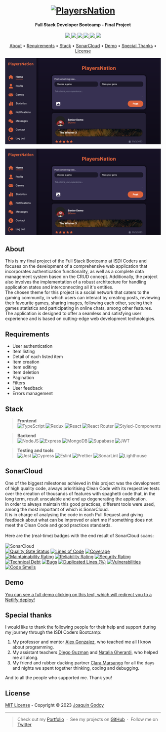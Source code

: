 <h1 align="center">
  <br>
  <a href="https://joaquin-godoy-final-project-202301.netlify.app/"><img src="https://user-images.githubusercontent.com/62773100/228865537-223776f0-db14-4d58-9486-0b7674008fde.svg" alt="PlayersNation" width="400"></a>
</h1>
<h4 align="center">Full Stack Developer Bootcamp - Final Project</h4>

<p align="center">
  <a href="mailto:joaquingodoy2407@gmail.com" target="_blank">
    <img src="https://img.shields.io/badge/Gmail-D14836?style=for-the-badge&logo=gmail&logoColor=white">
  </a>
  <a href="https://www.linkedin.com/in/joaquin--godoy/" target="_blank">
      <img src="https://img.shields.io/badge/linkedin-%230077B5.svg?style=for-the-badge&logo=linkedin&logoColor=white">
  </a>
  <a href="https://discordapp.com/users/454876339330088991" target="_blank">
    <img src="https://img.shields.io/badge/Discord-5865F2?style=for-the-badge&logo=discord&logoColor=white">
  </a>
  <a href="https://joaquingodoy.com" target="_blank">
    <img src="https://img.shields.io/badge/Portfolio-%23000000.svg?style=for-the-badge&logo=firefox&logoColor=#FF7139">
  </a>
  <a href="https://twitter.com/JoaccoDev" target="_blank">
    <img src="https://img.shields.io/badge/Twitter-1DA1F2?style=for-the-badge&logo=twitter&logoColor=white">
  </a>
  <a href="https://instagram.com/joaccogodoy99" target="_blank">
    <img src="https://img.shields.io/badge/Instagram-E4405F?style=for-the-badge&logo=instagram&logoColor=white">
  </a>
</p>

<p align="center">
  <a href="#about">About</a> •
  <a href="#requirements">Requirements</a> •
  <a href="#stack">Stack</a> •
  <a href="#sonarcloud">SonarCloud</a> •
  <a href="#demo">Demo</a> •
  <a href="#special-thanks">Special Thanks</a> •
  <a href="#license">License</a>
</p>

<img align="center" src="/public/assets/img/demo.png">

![screenshot](/public/assets/img/demo.png)

## About

This is my final project of the Full Stack Bootcamp at ISDI Coders and focuses on the development of a comprehensive web application that incorporates authentication functionality, as well as a complete data management system based on the CRUD concept. Additionally, the project also involves the implementation of a robust architecture for handling application states and interconnecting all it's entities.<br>
The chosen theme for this project is a social network that caters to the gaming community, in which users can interact by creating posts, reviewing their favourite games, sharing images, following each other, seeing their games statistics and participating in online chats, among other features. The application is designed to offer a seamless and satisfying user experience and is based on cutting-edge web development technologies.

## Requirements

- User authentication
- Item listing
- Detail of each listed item
- Item creation
- Item editing
- Item deletion
- Pagination
- Filters
- User feedback
- Errors management

## Stack

> **Frontend** <br> ![TypeScript](https://img.shields.io/badge/TypeScript-007ACC?style=for-the-badge&logo=typescript&logoColor=white) ![Redux](https://img.shields.io/badge/Redux-593D88?style=for-the-badge&logo=redux&logoColor=white) ![React](https://img.shields.io/badge/React-20232A?style=for-the-badge&logo=react&logoColor=61DAFB) ![React Router](https://img.shields.io/badge/React_Router-CA4245?style=for-the-badge&logo=react-router&logoColor=white) ![Styled-Components](https://img.shields.io/badge/styled--components-DB7093?style=for-the-badge&logo=styled-components&logoColor=white)

> **Backend** <br> ![NodeJS](https://img.shields.io/badge/Node.js-339933?style=for-the-badge&logo=nodedotjs&logoColor=white) ![Express](https://img.shields.io/badge/Express.js-000000?style=for-the-badge&logo=express&logoColor=white) ![MongoDB](https://img.shields.io/badge/MongoDB-4EA94B?style=for-the-badge&logo=mongodb&logoColor=white) ![Supabase](https://img.shields.io/badge/Supabase-181818?style=for-the-badge&logo=supabase&logoColor=white) ![JWT](https://img.shields.io/badge/JWT-000000?style=for-the-badge&logo=JSON%20web%20tokens&logoColor=white)

> **Testing and tools** <br> ![Jest](https://img.shields.io/badge/Jest-C21325?style=for-the-badge&logo=jest&logoColor=white) ![Cypress](https://img.shields.io/badge/Cypress-17202C?style=for-the-badge&logo=cypress&logoColor=white) ![Eslint](https://img.shields.io/badge/eslint-3A33D1?style=for-the-badge&logo=eslint&logoColor=white) ![Prettier](https://img.shields.io/badge/prettier-1A2C34?style=for-the-badge&logo=prettier&logoColor=F7BA3E) ![SonarLint](https://img.shields.io/badge/SonarLint-CB2029?style=for-the-badge&logo=sonarlint&logoColor=white) ![Lighthouse](https://img.shields.io/badge/Lighthouse-F44B21?style=for-the-badge&logo=Lighthouse&logoColor=white)

## SonarCloud

One of the biggest milestones achieved in this project was the development of high quality code, always prioritising Clean Code with its respective tests over the creation of thousands of features with spaghetti code that, in the long term, result unscalable and end up degenerating the application.<br>
In order to always maintain this good practices, different tools were used, among the most important of which is SonarCloud.<br>
It is in charge of analysing the code in each Pull Request and giving feedback about what can be improved or alert me if something does not meet the Clean Code and good practices standards.<br><br>
Here are the (real-time) badges with the end result of SonarCloud scans:<br><br>
![SonarCloud](https://img.shields.io/badge/Sonar%20cloud-F3702A?style=for-the-badge&logo=sonarcloud&logoColor=white)<br>
[![Quality Gate Status](https://sonarcloud.io/api/project_badges/measure?project=isdi-coders-2023_Joaquin-Godoy-Final-Project-front-202301-mal&metric=alert_status)](https://sonarcloud.io/summary/new_code?id=isdi-coders-2023_Joaquin-Godoy-Final-Project-front-202301-mal)
[![Lines of Code](https://sonarcloud.io/api/project_badges/measure?project=isdi-coders-2023_Joaquin-Godoy-Final-Project-front-202301-mal&metric=ncloc)](https://sonarcloud.io/summary/new_code?id=isdi-coders-2023_Joaquin-Godoy-Final-Project-front-202301-mal)
[![Coverage](https://sonarcloud.io/api/project_badges/measure?project=isdi-coders-2023_Joaquin-Godoy-Final-Project-front-202301-mal&metric=coverage)](https://sonarcloud.io/summary/new_code?id=isdi-coders-2023_Joaquin-Godoy-Final-Project-front-202301-mal)<br>
[![Maintainability Rating](https://sonarcloud.io/api/project_badges/measure?project=isdi-coders-2023_Joaquin-Godoy-Final-Project-front-202301-mal&metric=sqale_rating)](https://sonarcloud.io/summary/new_code?id=isdi-coders-2023_Joaquin-Godoy-Final-Project-front-202301-mal)
[![Reliability Rating](https://sonarcloud.io/api/project_badges/measure?project=isdi-coders-2023_Joaquin-Godoy-Final-Project-front-202301-mal&metric=reliability_rating)](https://sonarcloud.io/summary/new_code?id=isdi-coders-2023_Joaquin-Godoy-Final-Project-front-202301-mal)
[![Security Rating](https://sonarcloud.io/api/project_badges/measure?project=isdi-coders-2023_Joaquin-Godoy-Final-Project-front-202301-mal&metric=security_rating)](https://sonarcloud.io/summary/new_code?id=isdi-coders-2023_Joaquin-Godoy-Final-Project-front-202301-mal)<br>
[![Technical Debt](https://sonarcloud.io/api/project_badges/measure?project=isdi-coders-2023_Joaquin-Godoy-Final-Project-front-202301-mal&metric=sqale_index)](https://sonarcloud.io/summary/new_code?id=isdi-coders-2023_Joaquin-Godoy-Final-Project-front-202301-mal)
[![Bugs](https://sonarcloud.io/api/project_badges/measure?project=isdi-coders-2023_Joaquin-Godoy-Final-Project-front-202301-mal&metric=bugs)](https://sonarcloud.io/summary/new_code?id=isdi-coders-2023_Joaquin-Godoy-Final-Project-front-202301-mal)
[![Duplicated Lines (%)](https://sonarcloud.io/api/project_badges/measure?project=isdi-coders-2023_Joaquin-Godoy-Final-Project-front-202301-mal&metric=duplicated_lines_density)](https://sonarcloud.io/summary/new_code?id=isdi-coders-2023_Joaquin-Godoy-Final-Project-front-202301-mal)
[![Vulnerabilities](https://sonarcloud.io/api/project_badges/measure?project=isdi-coders-2023_Joaquin-Godoy-Final-Project-front-202301-mal&metric=vulnerabilities)](https://sonarcloud.io/summary/new_code?id=isdi-coders-2023_Joaquin-Godoy-Final-Project-front-202301-mal)
[![Code Smells](https://sonarcloud.io/api/project_badges/measure?project=isdi-coders-2023_Joaquin-Godoy-Final-Project-front-202301-mal&metric=code_smells)](https://sonarcloud.io/summary/new_code?id=isdi-coders-2023_Joaquin-Godoy-Final-Project-front-202301-mal)

## Demo

<a href="https://joaquin-godoy-final-project-202301.netlify.app/" target="_blank">
      You can see a full demo clicking on this text, which will redirect you to a Netlify deploy!
</a>

## Special thanks

I would like to thank the following people for their help and support during my journey through the ISDI Coders Bootcamp:

1. My professor and mentor [Alex Gonzalez](https://github.com/agonsant), who teached me all I know about programming.
2. My assistant teachers [Diego Guzman](https://github.com/TheGuzman) and [Natalia Gherardi](https://github.com/natigherardi), who helped me all along.
3. My friend and rubber ducking partner [Clara Marsango](https://github.com/claramarsango) for all the days and nights we spent together thinking, coding and debugging.

And to all the people who supported me. Thank you!

## License

[MIT License](/LICENSE) - Copyright © 2023 [Joaquin Godoy](https://www.joaquingodoy.com)

---

> Check out my [Portfolio](https://www.joaquingodoy.com) &nbsp;&middot;&nbsp;
> See my projects on [GitHub](https://github.com/joaccog) &nbsp;&middot;&nbsp;
> Follow me on [Twitter](https://twitter.com/joaccodev)
